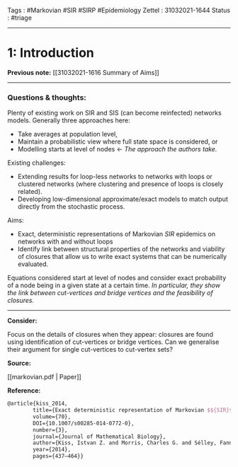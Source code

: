 Tags :   #Markovian #SIR #SIRP #Epidemiology 
Zettel :  31032021-1644
Status : #triage 

-----

# 1: Introduction

**Previous note:** [[31032021-1616 Summary of Aims]]

-----

### Questions & thoughts:

Plenty of existing work on SIR and SIS (can become reinfected) networks models. Generally three approaches here:
- Take averages at population level,
- Maintain a probabilistic view where full state space is considered, or
- Modelling starts at level of nodes <- _The approach the authors take._

Existing challenges:
- Extending results for loop-less networks to networks with loops or clustered networks (where clustering and presence of loops is closely related).
- Developing low-dimensional approximate/exact models to match output directly from the stochastic process.

Aims:
- Exact, deterministic representations of Markovian $SIR$ epidemics on networks with and without loops
- Identify link between structural properties of the networks and viability of closures that allow us to write exact systems that can be numerically evaluated.

Equations considered start at level of nodes and consider exact probability of a node being in a given state at a certain time. _In particular, they show the link between cut-vertices and bridge vertices and the feasibility of closures._


-----
 
**Consider:**

Focus on the details of closures when they appear: closures are found using identification of cut-vertices or bridge vertices. Can we generalise their argument for single cut-vertices to cut-vertex sets?


**Source:** 

[[markovian.pdf | Paper]]


**Reference:** 

```tex
@article{kiss_2014, 
		title={Exact deterministic representation of Markovian $${SIR}$$ epidemics on networks with and without loops},
		volume={70}, 
		DOI={10.1007/s00285-014-0772-0}, 
		number={3}, 
		journal={Journal of Mathematical Biology}, 
		author={Kiss, Istvan Z. and Morris, Charles G. and Sélley, Fanni and Simon, Péter L. and Wilkinson, Robert R.}, 
		year={2014}, 
		pages={437–464}}
```

